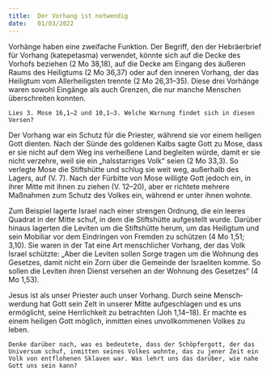 ```yaml
---
title:  Der Vorhang ist notwendig
date:   01/03/2022
---
```


Vorhänge haben eine zweifache Funktion. Der Begriff, den der Hebräerbrief für Vorhang (katepetasma) verwendet, könnte sich auf die Decke des Vorhofs beziehen (2 Mo 38,18), auf die Decke am Eingang des äußeren Raums des Heiligtums (2 Mo 36,37) oder auf den inneren Vorhang, der das Heiligtum vom Allerheiligsten trennte (2 Mo 26,31–35). Diese drei Vorhänge waren sowohl Eingänge als auch Grenzen, die nur manche Menschen überschreiten konnten.

`Lies 3. Mose 16,1–2 und 10,1–3. Welche Warnung findet sich in diesen Versen?`

Der Vorhang war ein Schutz für die Priester, während sie vor einem heiligen Gott dienten. Nach der Sünde des goldenen Kalbs sagte Gott zu Mose, dass er sie nicht auf dem Weg ins verheißene Land begleiten würde, damit er sie nicht verzehre, weil sie ein „halsstarriges Volk“ seien (2 Mo 33,3). So verlegte Mose die Stiftshütte und schlug sie weit weg, außerhalb des Lagers, auf (V. 7). Nach der Fürbitte von Mose willigte Gott jedoch ein, in ihrer Mitte mit ihnen zu ziehen (V. 12–20), aber er richtete mehrere Maßnahmen zum Schutz des Volkes ein, während er unter ihnen wohnte.

Zum Beispiel lagerte Israel nach einer strengen Ordnung, die ein leeres Quadrat in der Mitte schuf, in dem die Stiftshütte aufgestellt wurde. Darüber hinaus lagerten die Leviten um die Stiftshütte herum, um das Heiligtum und sein Mobiliar vor dem Eindringen von Fremden zu schützen (4 Mo 1,51; 3,10). Sie waren in der Tat eine Art menschlicher Vorhang, der das Volk Israel schützte: „Aber die Leviten sollen Sorge tragen um die Wohnung des Gesetzes, damit nicht ein Zorn über die Gemeinde der Israeliten komme. So sollen die Leviten ihren Dienst versehen an der Wohnung des Gesetzes“ (4 Mo 1,53).

Jesus ist als unser Priester auch unser Vorhang. Durch seine Mensch­werdung hat Gott sein Zelt in unserer Mitte aufgeschlagen und es uns ermöglicht, seine Herrlichkeit zu betrachten (Joh 1,14–18). Er machte es einem ­heiligen Gott möglich, inmitten eines unvollkommenen Volkes zu leben.

`Denke darüber nach, was es bedeutete, dass der Schöpfergott, der das Universum schuf, inmitten seines Volkes wohnte, das zu jener Zeit ein Volk von entflohenen Sklaven war. Was lehrt uns das darüber, wie nahe Gott uns sein kann?`